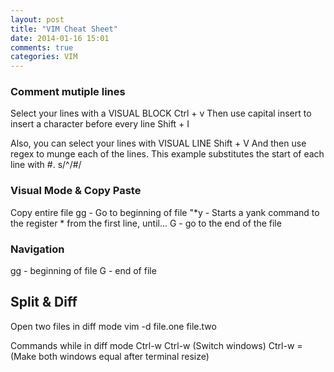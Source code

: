 ```yaml
---
layout: post
title: "VIM Cheat Sheet"
date: 2014-01-16 15:01
comments: true
categories: VIM
---
```


### Comment mutiple lines
Select your lines with a VISUAL BLOCK
	Ctrl + v
Then use capital insert to insert a character before every line
	Shift + I

Also, you can select your lines with VISUAL LINE
	Shift + V
And then use regex to munge each of the lines. This example substitutes the start of each line with #.
	s/^/#/

### Visual Mode & Copy Paste
  Copy entire file
    gg - Go to beginning of file
    "*y - Starts a yank command to the register * from the first line, until...
    G - go to the end of the file

### Navigation
  gg - beginning of file
  G  - end of file

## Split & Diff
  Open two files in diff mode
    vim -d file.one file.two

  Commands while in diff mode
    Ctrl-w Ctrl-w  (Switch windows)
    Ctrl-w =  (Make both windows equal after terminal resize)
